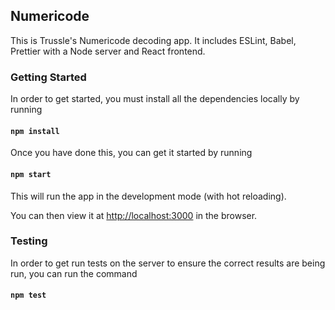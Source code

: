 ## Numericode

This is Trussle's Numericode decoding app. It includes ESLint, Babel, Prettier with a Node server and React frontend.

### Getting Started

In order to get started, you must install all the dependencies locally by running

#### `npm install`

Once you have done this, you can get it started by running

#### `npm start`

This will run the app in the development mode (with hot reloading).

You can then view it at [http://localhost:3000](http://localhost:3000) in the browser.

### Testing

In order to get run tests on the server to ensure the correct results are being run, you can run the command

#### `npm test`
